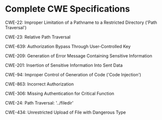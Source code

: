 

# Complete CWE Specifications

CWE-22: Improper Limitation of a Pathname to a Restricted Directory ('Path Traversal')

CWE-23: Relative Path Traversal

CWE-639: Authorization Bypass Through User-Controlled Key

CWE-209: Generation of Error Message Containing Sensitive Information

CWE-201: Insertion of Sensitive Information Into Sent Data

CWE-94: Improper Control of Generation of Code ('Code Injection')

CWE-863: Incorrect Authorization

CWE-306: Missing Authentication for Critical Function

CWE-24: Path Traversal: '../filedir'

CWE-434: Unrestricted Upload of File with Dangerous Type